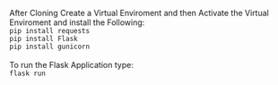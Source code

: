 After Cloning Create a Virtual Enviroment and then Activate the Virtual Enviroment and install the Following:
<br>
```pip install requests```
<br>
```pip install Flask```
<br>
```pip install gunicorn```
<br><br>
To run the Flask Application type:
<br>
```flask run```
